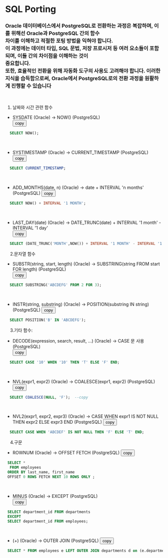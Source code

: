 # SQL Porting

### Oracle 데이터베이스에서 PostgreSQL로 전환하는 과정은 복잡하며, 이를 위해선 Oracle과 PostgreSQL 간의 함수 <br>차이를 이해하고 적절한 포팅 방법을 익혀야 합니다. <br>이 과정에는 데이터 타입, SQL 문법, 저장 프로시저 등 여러 요소들이 포함되며, 이들 간의 차이점을 이해하는 것이<br> 중요합니다. <br>또한, 효율적인 전환을 위해 자동화 도구의 사용도 고려해야 합니다. 이러한 지식을 습득함으로써, Oracle에서 PostgreSQL로의 전환 과정을 원활하게 진행할 수 있습니다   
&nbsp;&nbsp;&nbsp;&nbsp;&nbsp;
 
1.  날짜와 시간 관련 함수
* SYSDATE (Oracle) -> NOW() (PostgreSQL)   
<button onclick="copyCode(0)">copy</button>
```sql
  SELECT NOW();
```  
&nbsp;
* SYSTIMESTAMP (Oracle) -> CURRENT_TIMESTAMP (PostgreSQL)  
<button onclick="copyCode(0)">copy</button>
```sql 
  SELECT CURRENT_TIMESTAMP;
```  
&nbsp;
* ADD_MONTHS(date, n) (Oracle) -> date + INTERVAL 'n months' (PostgreSQL)
<button onclick="copyCode(0)">copy</button>
```sql 
  SELECT NOW() + INTERVAL '1 MONTH';
```
&nbsp;
* LAST_DAY(date) (Oracle) -> DATE_TRUNC(date) + INTERVAL '1 month' - INTERVAL '1 day'   
<button onclick="copyCode(0)">copy</button>
```sql 
  SELECT (DATE_TRUNC('MONTH',NOW()) + INTERVAL '1 MONTH' - INTERVAL '1 DAY')::DATE;
```
&nbsp;&nbsp;&nbsp;
2.문자열 함수
&nbsp;
* SUBSTR(string, start, length) (Oracle) -> SUBSTRING(string FROM start FOR length) (PostgreSQL)   
<button onclick="copyCode(0)">copy</button>
```sql 
  SELECT SUBSTRING('ABCDEFG' FROM 2 FOR 3);
```
&nbsp;
* INSTR(string, substring) (Oracle) -> POSITION(substring IN string) (PostgreSQL)
<button onclick="copyCode(0)">copy</button>
```sql 
  SELECT POSITION('B' IN 'ABCDEFG');
```
&nbsp;&nbsp;&nbsp;
3.기타 함수:
&nbsp;
* DECODE(expression, search, result, ...) (Oracle) -> CASE 문 사용 (PostgreSQL)   
<button onclick="copyCode(0)">copy</button>
```sql 
  SELECT CASE '10' WHEN '10' THEN 'T' ELSE 'F' END;
```
&nbsp;
* NVL(expr1, expr2) (Oracle) -> COALESCE(expr1, expr2) (PostgreSQL)   
<button onclick="copyCode(0)">copy</button>
```sql 
  SELECT COALESCE(NULL, 'F');  --copy 
```
&nbsp;
* NVL2(expr1, expr2, expr3) (Oracle) -> CASE WHEN expr1 IS NOT NULL THEN expr2 ELSE expr3 END (PostgreSQL)
<button onclick="copyCode(0)">copy</button>
```sql 
  SELECT CASE WHEN 'ABCDEF' IS NOT NULL THEN 'F' ELSE 'T' END;
```
&nbsp;&nbsp;&nbsp;
4.구문
&nbsp;
* ROWNUM (Oracle) -> OFFSET FETCH (PostgreSQL)
<button onclick="copyCode(0)">copy</button>
```sql 
 SELECT *                                                 
  FROM employees
 ORDER BY last_name, first_name 
 OFFSET 0 ROWS FETCH NEXT 10 ROWS ONLY ;
```
&nbsp;
* MINUS (Oracle) -> EXCEPT (PostgreSQL)   
<button onclick="copyCode(0)">copy</button>
```sql 
 SELECT department_id FROM departments
 EXCEPT
 SELECT department_id FROM employees;
```
&nbsp;
* (+) (Oracle) -> OUTER JOIN (PostgreSQL)
<button onclick="copyCode(0)">copy</button>
```sql 
 SELECT * FROM employees e LEFT OUTER JOIN departments d on (e.department_id = d.department_id);
```

